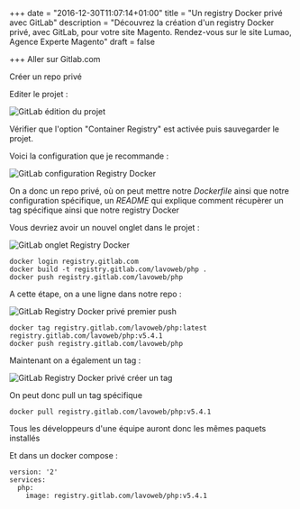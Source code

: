 +++
date = "2016-12-30T11:07:14+01:00"
title = "Un registry Docker privé avec GitLab"
description = "Découvrez la création d'un registry Docker privé, avec GitLab, pour votre site Magento. Rendez-vous sur le site Lumao, Agence Experte Magento"
draft = false

+++
Aller sur Gitlab.com

Créer un repo privé

Editer le projet :

![GitLab édition du projet](/images/gitlab-private-registry-docker/edition-projet-gitlab.png)

Vérifier que l'option "Container Registry" est activée puis sauvegarder le projet.

Voici la configuration que je recommande :

![GitLab configuration Registry Docker](/images/gitlab-private-registry-docker/parametre-repo-docker.png)

On a donc un repo privé, où on peut mettre notre *Dockerfile* ainsi que notre configuration spécifique, 
un *README* qui explique comment récupèrer un tag spécifique ainsi que notre registry Docker

Vous devriez avoir un nouvel onglet dans le projet : 

![GitLab onglet Registry Docker](/images/gitlab-private-registry-docker/gitlab-onglet-registry.png)

```
docker login registry.gitlab.com
docker build -t registry.gitlab.com/lavoweb/php .
docker push registry.gitlab.com/lavoweb/php
```

A cette étape, on a une ligne dans notre repo :

![GitLab Registry Docker privé premier push](/images/gitlab-private-registry-docker/registry-prive-gitlab-premier-push.png)

```
docker tag registry.gitlab.com/lavoweb/php:latest registry.gitlab.com/lavoweb/php:v5.4.1
docker push registry.gitlab.com/lavoweb/php
```

Maintenant on a également un tag :

![GitLab Registry Docker privé créer un tag](/images/gitlab-private-registry-docker/registry-prive-gitlab-tag.png)

On peut donc pull un tag spécifique

```
docker pull registry.gitlab.com/lavoweb/php:v5.4.1
```

Tous les développeurs d'une équipe auront donc les mêmes paquets installés

Et dans un docker compose :

```
version: '2'
services:
  php:
    image: registry.gitlab.com/lavoweb/php:v5.4.1
```